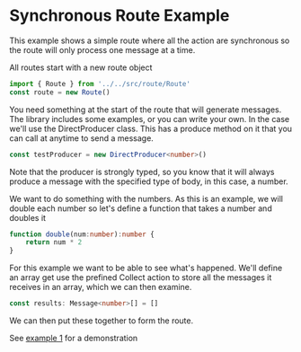 # Synchronous Route Example

This example shows a simple route where all the action are synchronous so the route will only process one message at a time. 

All routes start with a new route object

```typescript
import { Route } from '../../src/route/Route'
const route = new Route()
```

You need something at the start of the route that will generate messages. The library includes some examples, or you can write your own. In the case we'll use the DirectProducer class. This has a produce method on it that you can call at anytime to send a message.

```typescript
const testProducer = new DirectProducer<number>()
```

Note that the producer is strongly typed, so you know that it will always produce a message with the specified type of body, in this case, a number.

We want to do something with the numbers. As this is an example, we will double each number so let's define a function that takes a number and doubles it

```typescript
function double(num:number):number {
    return num * 2
}
```

For this example we want to be able to see what's happened. We'll define an array get use the prefined Collect action to store all the messages it receives in an array, which we can then examine.

```typescript
const results: Message<number>[] = []
```

We can then put these together to form the route.

See [example 1](1-SimpleSynchronousRoute.spec.ts) for a demonstration